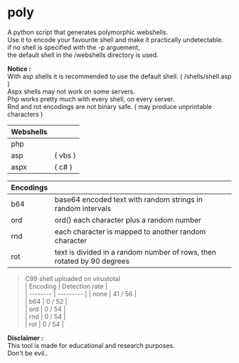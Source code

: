 # poly
A python script that generates polymorphic webshells.  
Use it to encode your favourite shell and make it practically undetectable.  
if no shell is specified with the -p arguement,  
the default shell in the /webshells directory is used.  
  
**Notice :**  
With asp shells it is recommended to use the default shell. ( /shells/shell.asp )  
Aspx shells may not work on some servers.  
Php works pretty much with every shell, on every server.  
Rnd and rot encodings are not binary safe. ( may produce unprintable characters )  

| Webshells |   |  
| --------- | --------- |  
| php |  |  
| asp | ( vbs ) |  
| aspx | ( c# ) |  
  
| Encodings |   |  
| --------- | --------- |  
| b64  |  base64 encoded text with random strings in random intervals |  
| ord  |  ord() each character plus a random number |  
| rnd  |  each character is mapped to another random character |  
| rot  |  text is divided in a random number of rows, then rotated by 90 degrees |  

>C99 shell uploaded on virustotal  
| Encoding | Detection rate |  
| -------- | --------- |
| none | 41 / 56 |  
| b64 | 0 / 52 |  
| ord | 0 / 54 |  
| rnd | 0 / 54 |  
| rot | 0 / 54 |  

**Disclaimer :**  
This tool is made for educational and research purposes.  
Don't be evil.. 
